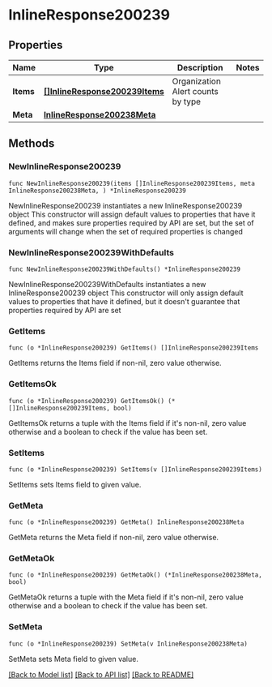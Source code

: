 # InlineResponse200239

## Properties

Name | Type | Description | Notes
------------ | ------------- | ------------- | -------------
**Items** | [**[]InlineResponse200239Items**](InlineResponse200239Items.md) | Organization Alert counts by type | 
**Meta** | [**InlineResponse200238Meta**](InlineResponse200238Meta.md) |  | 

## Methods

### NewInlineResponse200239

`func NewInlineResponse200239(items []InlineResponse200239Items, meta InlineResponse200238Meta, ) *InlineResponse200239`

NewInlineResponse200239 instantiates a new InlineResponse200239 object
This constructor will assign default values to properties that have it defined,
and makes sure properties required by API are set, but the set of arguments
will change when the set of required properties is changed

### NewInlineResponse200239WithDefaults

`func NewInlineResponse200239WithDefaults() *InlineResponse200239`

NewInlineResponse200239WithDefaults instantiates a new InlineResponse200239 object
This constructor will only assign default values to properties that have it defined,
but it doesn't guarantee that properties required by API are set

### GetItems

`func (o *InlineResponse200239) GetItems() []InlineResponse200239Items`

GetItems returns the Items field if non-nil, zero value otherwise.

### GetItemsOk

`func (o *InlineResponse200239) GetItemsOk() (*[]InlineResponse200239Items, bool)`

GetItemsOk returns a tuple with the Items field if it's non-nil, zero value otherwise
and a boolean to check if the value has been set.

### SetItems

`func (o *InlineResponse200239) SetItems(v []InlineResponse200239Items)`

SetItems sets Items field to given value.


### GetMeta

`func (o *InlineResponse200239) GetMeta() InlineResponse200238Meta`

GetMeta returns the Meta field if non-nil, zero value otherwise.

### GetMetaOk

`func (o *InlineResponse200239) GetMetaOk() (*InlineResponse200238Meta, bool)`

GetMetaOk returns a tuple with the Meta field if it's non-nil, zero value otherwise
and a boolean to check if the value has been set.

### SetMeta

`func (o *InlineResponse200239) SetMeta(v InlineResponse200238Meta)`

SetMeta sets Meta field to given value.



[[Back to Model list]](../README.md#documentation-for-models) [[Back to API list]](../README.md#documentation-for-api-endpoints) [[Back to README]](../README.md)


